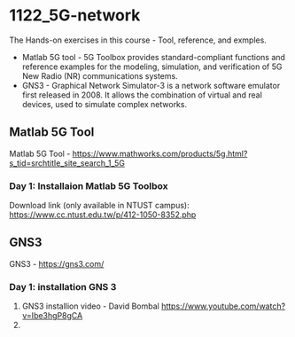 # 1122_5G-network
The Hands-on exercises in this course - Tool, reference, and exmples.
- Matlab 5G tool - 5G Toolbox provides standard-compliant functions and reference examples for the modeling, simulation, and verification of 5G New Radio (NR) communications systems. 
- GNS3 - Graphical Network Simulator-3 is a network software emulator first released in 2008. It allows the combination of virtual and real devices, used to simulate complex networks.
## Matlab 5G Tool
Matlab 5G Tool - https://www.mathworks.com/products/5g.html?s_tid=srchtitle_site_search_1_5G
### Day 1: Installaion Matlab 5G Toolbox
Download link (only available in NTUST campus): https://www.cc.ntust.edu.tw/p/412-1050-8352.php 

## GNS3 
GNS3 - https://gns3.com/
### Day 1: installation GNS 3
1. GNS3 installion video - David Bombal https://www.youtube.com/watch?v=Ibe3hgP8gCA 
2. 
